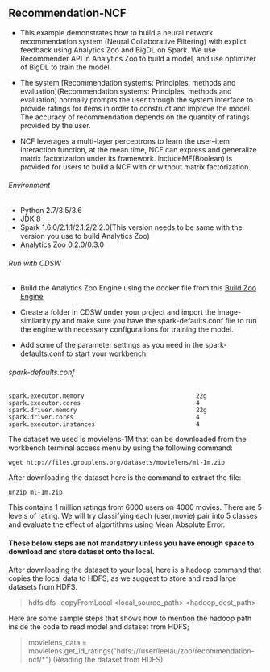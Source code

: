 ## Recommendation-NCF
* This example demonstrates how to build a neural network recommendation system (Neural Collaborative Filtering) with explict feedback using Analytics Zoo and BigDL on Spark. We use Recommender API in Analytics Zoo to build a model, and use optimizer of BigDL to train the model.

* The system [Recommendation systems: Principles, methods and evaluation](Recommendation systems: Principles, methods and evaluation) normally prompts the user through the system interface to provide ratings for items in order to construct and improve the model. The accuracy of recommendation depends on the quantity of ratings provided by the user.

* NCF leverages a multi-layer perceptrons to learn the user–item interaction function, at the mean time, NCF can express and generalize matrix factorization under its framework. includeMF(Boolean) is provided for users to build a NCF with or without matrix factorization.

###### Environment
* Python 2.7/3.5/3.6
* JDK 8
* Spark 1.6.0/2.1.1/2.1.2/2.2.0(This version needs to be same with the version you use to build Analytics Zoo)
* Analytics Zoo 0.2.0/0.3.0

###### Run with CDSW
* Build the Analytics Zoo Engine using the docker file from this [Build Zoo Engine](https://github.com/dell-ai-engineering/bigdlengine4cdsw/tree/master/analytics-zoo)

* Create a folder in CDSW under your project and import the image-similarity.py and make sure you have the spark-defaults.conf file to run the engine with necessary configurations for training the model.

* Add some of the parameter settings as you need in the spark-defaults.conf to start your workbench.

###### spark-defaults.conf
    spark.executor.memory                               22g
    spark.executor.cores                                4
    spark.driver.memory                                 22g
    spark.driver.cores                                  4
    spark.executor.instances                            4

The dataset we used is movielens-1M that can be downloaded from the workbench terminal access menu by using the following command:
```
wget http://files.grouplens.org/datasets/movielens/ml-1m.zip
```

After downloading the dataset here is the command to extract the file:
```
unzip ml-1m.zip
```

This contains 1 million ratings from 6000 users on 4000 movies. There are 5 levels of rating. We will try classifying each (user,movie) pair into 5 classes and evaluate the effect of algortithms using Mean Absolute Error.  





#### These below steps are not mandatory unless you have enough space to download and store dataset onto the local.

After downloading the dataset to your local, here is a hadoop command that copies the local data to HDFS, as we suggest to store and read large datasets from HDFS.

> hdfs dfs -copyFromLocal <local_source_path> <hadoop_dest_path>


Here are some sample steps that shows how to mention the hadoop path inside the code to read model and dataset from HDFS;

> movielens_data = movielens.get_id_ratings("hdfs:///user/leelau/zoo/recommendation-ncf/*") (Reading the dataset from HDFS)
